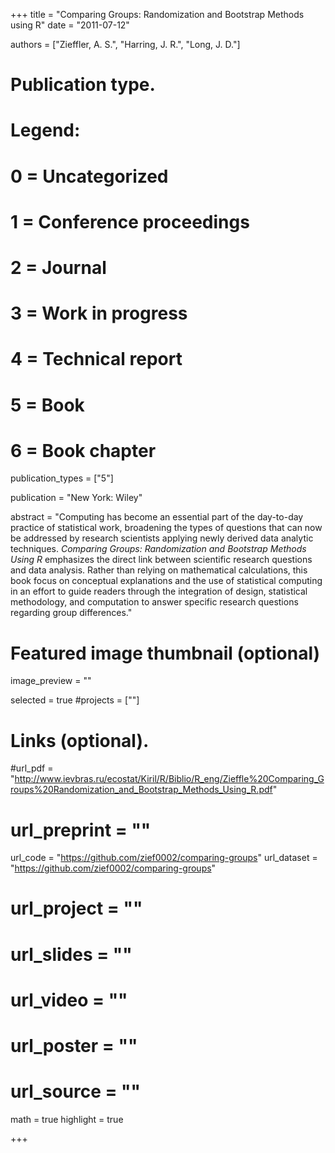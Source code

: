 +++
title = "Comparing Groups: Randomization and Bootstrap Methods using R"
date = "2011-07-12"

authors = ["Zieffler, A. S.", "Harring, J. R.", "Long, J. D."]

# Publication type.
# Legend:
# 0 = Uncategorized
# 1 = Conference proceedings
# 2 = Journal
# 3 = Work in progress
# 4 = Technical report
# 5 = Book
# 6 = Book chapter
publication_types = ["5"]

publication = "New York: Wiley"


abstract = "Computing has become an essential part of the day-to-day practice of statistical work, broadening the types of questions that can now be addressed by research scientists applying newly derived data analytic techniques. *Comparing Groups: Randomization and Bootstrap Methods Using R* emphasizes the direct link between scientific research questions and data analysis. Rather than relying on mathematical calculations, this book focus on conceptual explanations and the use of statistical computing in an effort to guide readers through the integration of design, statistical methodology, and computation to answer specific research questions regarding group differences."


# Featured image thumbnail (optional)
image_preview = ""

selected = true
#projects = [""]


# Links (optional).
#url_pdf = "http://www.ievbras.ru/ecostat/Kiril/R/Biblio/R_eng/Zieffle%20Comparing_Groups%20Randomization_and_Bootstrap_Methods_Using_R.pdf"
# url_preprint = ""
url_code = "https://github.com/zief0002/comparing-groups"
url_dataset = "https://github.com/zief0002/comparing-groups"
# url_project = ""
# url_slides = ""
# url_video = ""
# url_poster = ""
# url_source = ""

math = true
highlight = true

+++

